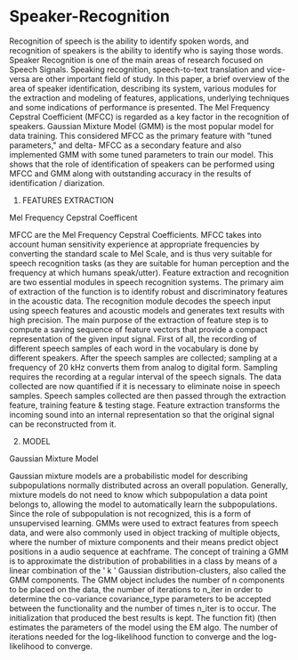 # Speaker-Recognition
Recognition of speech is the ability to identify spoken words, and recognition of speakers is the ability to identify who is saying those words. Speaker Recognition is one of the main areas of research focused on Speech Signals. Speaking recognition, speech-to-text translation and vice-versa are other important field of study. In this paper, a brief overview of the area of speaker identification, describing its system, various modules for the extraction and modeling of features, applications, underlying techniques and some indications of performance is presented. The Mel Frequency Cepstral Coefficient (MFCC) is regarded as a key factor in the recognition of speakers. Gaussian Mixture Model (GMM) is the most popular model for data training. This considered MFCC as the primary feature with "tuned parameters," and delta- MFCC as a secondary feature and also implemented GMM with some tuned parameters to train our model. This shows that the role of identification of speakers can be performed using MFCC and GMM along with outstanding accuracy in the results of identification / diarization.

1. FEATURES EXTRACTION

Mel Frequency Cepstral Coefficent

MFCC are the Mel Frequency Cepstral Coefficients. MFCC takes into account human sensitivity experience at appropriate frequencies by converting the standard scale to Mel Scale, and is thus very suitable for speech recognition tasks (as they are suitable for human perception and the frequency at which humans speak/utter).
Feature extraction and recognition are two essential modules in speech recognition systems. The primary aim of extraction of the function is to identify robust and discriminatory features in the acoustic data. The recognition module decodes the speech input using speech features and acoustic models and generates text results with high precision. The main purpose of the extraction of feature step is to compute a saving sequence of feature vectors that provide a compact representation of the given input signal. First of all, the recording of different speech samples of each word in the vocabulary is done by different speakers. After the speech samples are collected; sampling at a frequency of 20 kHz converts them from analog to digital form. Sampling requires the recording at a regular interval of the speech signals. The data collected are now quantified if it is necessary to eliminate noise in speech samples. Speech samples collected are then passed through the extraction feature, training feature & testing stage. Feature extraction transforms the incoming sound into an internal representation so that the original signal can be reconstructed from it.

2. MODEL

Gaussian Mixture Model

Gaussian mixture models are a probabilistic model for describing subpopulations normally distributed across an overall population. Generally, mixture models do not need to know which subpopulation a data point belongs to, allowing the model to automatically learn the subpopulations. Since the role of subpopulation is not recognized, this is a form of unsupervised learning.
GMMs were used to extract features from speech data, and were also commonly used in object tracking of multiple objects, where the number of mixture components and their means predict object positions in a audio sequence at eachframe. The concept of training a GMM is to approximate the distribution of probabilities in a class by means of a linear combination of the ' k ' Gaussian distribution-clusters, also called the GMM components.
The GMM object includes the number of n components to be placed on the data, the number of iterations to n_iter in order to determine the co-variance covariance_type parameters to be accepted between the functionality and the number of times n_iter is to occur. The initialization that produced the best results is kept. The function fit) (then estimates the parameters of the model using the EM algo.
The number of iterations needed for the log-likelihood function to converge and the log-likelihood to converge.
